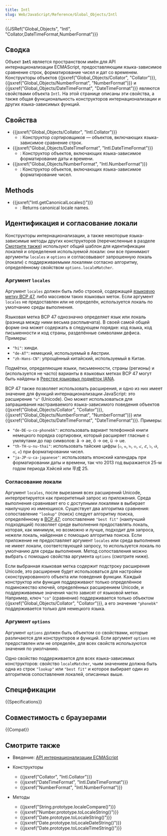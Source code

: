 ```yaml
---
title: Intl
slug: Web/JavaScript/Reference/Global_Objects/Intl
---
```


{{JSRef("Global_Objects", "Intl", "Collator,DateTimeFormat,NumberFormat")}}

## Сводка

Объект **`Intl`** является пространством имён для API интернационализации ECMAScript, предоставляющим языка-зависимое сравнение строк, форматирование чисел и дат со временем. Конструкторы объектов {{jsxref("Global_Objects/Collator", "Collator")}}, {{jsxref("Global_Objects/NumberFormat", "NumberFormat")}} и {{jsxref("Global_Objects/DateTimeFormat", "DateTimeFormat")}} являются свойствами объекта `Intl`. На этой странице описаны эти свойства, а также общая функциональность конструкторов интернационализации и других языка-зависимых функций.

## Свойства

- {{jsxref("Global_Objects/Collator", "Intl.Collator")}}
  - : Конструктор _сортировщиков_ — объектов, включающих языка-зависимое сравнение строк.
- {{jsxref("Global_Objects/DateTimeFormat", "Intl.DateTimeFormat")}}
  - : Конструктор объектов, включающих языка-зависимое форматирование даты и времени.
- {{jsxref("Global_Objects/NumberFormat", "Intl.NumberFormat")}}
  - : Конструктор объектов, включающих языка-зависимое форматирование чисел.

## Methods

- {{jsxref("Intl.getCanonicalLocales()")}}
  - : Returns canonical locale names.

## Идентификация и согласование локали

Конструкторы интернационализации, а также некоторые языка-зависимые методы других конструкторов (перечисленные в разделе [Смотрите также](#see_also)) используют общий шаблон для идентификации локалей и определения используемой локали: они все принимают аргументы `locales` и `options` и согласовывают запрошенную локаль (локали) с поддерживаемыми локалями согласно алгоритму, определённому свойством `options.localeMatcher`.

### Аргумент `locales`

Аргумент `locales` должен быть либо строкой, содержащей [языковую метку BCP 47](http://tools.ietf.org/html/rfc5646), либо массивом таких языковых меток. Если аргумент `locales` не предоставлен или не определён, используется локаль по умолчанию среды выполнения.

Языковая метка BCP 47 однозначно определяет язык или локаль (разница между ними весьма расплывчата). В своей самой общей форме она может содержать в следующем порядке: код языка, код письменности и код страны, разделённые символами дефиса. Примеры:

- `"hi"`: хинди.
- `"de-AT"`: немецкий, используемый в Австрии.
- `"zh-Hans-CN"`: упрощённый китайский, используемый в Китае.

Подмётки, определяющие языки, письменности, страны (регионы) и (используется не часто) варианты в языковых метках BCP 47 могут быть найдены в [Реестре языковых подмёток IANA](http://www.iana.org/assignments/language-subtag-registry).

BCP 47 также позволяет использовать расширения, и одно из них имеет значение для функций интернационализации JavaScript: это расширение `"u"` (Unicode). Оно может использоваться для запрашивания настраиваемого языка-зависимого поведения объектов {{jsxref("Global_Objects/Collator", "Collator")}}, {{jsxref("Global_Objects/NumberFormat", "NumberFormat")}} или {{jsxref("Global_Objects/DateTimeFormat", "DateTimeFormat")}}. Примеры:

- `"de-DE-u-co-phonebk"`: использовать вариант телефонной книги немецкого порядка сортировки, который расширяет гласные с умляутами до пар символов: ä → ae, ö → oe, ü → ue.
- `"th-TH-u-nu-thai"`: использовать тайские цифры (๐, ๑, ๒, ๓, ๔, ๕, ๖, ๗, ๘, ๙) при форматировании чисел.
- `"ja-JP-u-ca-japanese"`: использовать японский календарь при форматировании даты и времени, так что 2013 год выражается 25-м годом периода Хэйсей или 平成 25.

### Согласование локали

Аргумент `locales`, после вырезания всех расширений Unicode, интерпретируется как приоритетный запрос из приложения. Среда выполнения сравнивает его с доступными локалями в выбирает наилучшую из имеющихся. Существует два алгоритма сравнения: сопоставление `"lookup"` (поиск) следует алгоритму поиска, определённому в [BCP 47](http://tools.ietf.org/html/rfc4647#section-3.4); сопоставление `"best fit"` (наилучший подходящий) позволяет среде выполнения предоставлять локаль, которая, как минимум, но возможно и лучше, подходит для запроса, нежели локаль, найденная с помощью алгоритма поиска. Если приложение не предоставляет аргумент `locales` или среда выполнения не имеет локали, соответствующей запросу, то используется локаль по умолчанию для среды выполнения. Метод сопоставления можно выбрать с помощью свойства аргумента `options` (смотрите ниже).

Если выбранная языковая метка содержит подстроку расширения Unicode, это расширение будет использоваться для настройки сконструированного объекта или поведения функции. Каждый конструктор или функция поддерживают только определённое подмножество ключей, определённых расширением Unicode, и поддерживаемые значения часто зависят от языковой метки. Например, ключ `"co"` (сравнение) поддерживается только объектом {{jsxref("Global_Objects/Collator", "Collator")}}, а его значение `"phonebk"` поддерживается только для немецкого языка.

### Аргумент `options`

Аргумент `options` должен быть объектом со свойствами, которые различаются для конструкторов и функций. Если аргумент `options` не предоставлен или не определён, для всех свойств используются значения по умолчанию.

Одно свойство поддерживается для всех языка-зависимых конструкторов: свойство `localeMatcher`, чьим значением должна быть одна из строк `"lookup"` или `"best fit"` и которое выбирает один из алгоритмов сопоставления локалей, описанных выше.

## Спецификации

{{Specifications}}

## Совместимость с браузерами

{{Compat}}

## Смотрите также

- Введение: [API интернационализации ECMAScript](http://norbertlindenberg.com/2012/12/ecmascript-internationalization-api/index.html)
- Конструкторы

  - {{jsxref("Collator", "Intl.Collator")}}
  - {{jsxref("DateTimeFormat", "Intl.DateTimeFormat")}}
  - {{jsxref("NumberFormat", "Intl.NumberFormat")}}

- Методы

  - {{jsxref("String.prototype.localeCompare()")}}
  - {{jsxref("Number.prototype.toLocaleString()")}}
  - {{jsxref("Date.prototype.toLocaleString()")}}
  - {{jsxref("Date.prototype.toLocaleDateString()")}}
  - {{jsxref("Date.prototype.toLocaleTimeString()")}}
